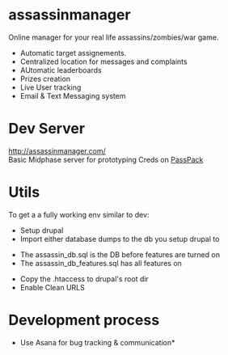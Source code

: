 assassinmanager
===============

Online manager for your real life assassins/zombies/war game.
* Automatic target assignements.
* Centralized location for messages and complaints
* AUtomatic leaderboards
* Prizes creation
* Live User tracking
* Email & Text Messaging system


Dev Server
==========

http://assassinmanager.com/  
Basic Midphase server for prototyping
Creds on [PassPack](https://www.passpack.com/)


Utils
==========

To get a a fully working env similar to dev:
* Setup drupal
* Import either database dumps to the db you setup drupal to  
- The assassin_db.sql is the DB before features are turned on  
- The assassin_db_features.sql has all features on  
* Copy the .htaccess to drupal's root dir
* Enable Clean URLS


Development process
==========
* Use Asana for bug tracking & communication*